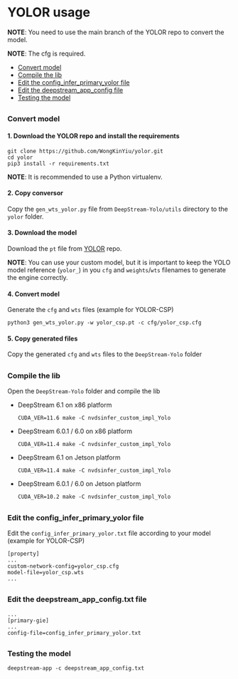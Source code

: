 # YOLOR usage

**NOTE**: You need to use the main branch of the YOLOR repo to convert the model.

**NOTE**: The cfg is required.

* [Convert model](#convert-model)
* [Compile the lib](#compile-the-lib)
* [Edit the config_infer_primary_yolor file](#edit-the-config_infer_primary_yolor-file)
* [Edit the deepstream_app_config file](#edit-the-deepstream_app_config-file)
* [Testing the model](#testing-the-model)

##

### Convert model

#### 1. Download the YOLOR repo and install the requirements

```
git clone https://github.com/WongKinYiu/yolor.git
cd yolor
pip3 install -r requirements.txt
```

**NOTE**: It is recommended to use a Python virtualenv.

#### 2. Copy conversor

Copy the `gen_wts_yolor.py` file from `DeepStream-Yolo/utils` directory to the `yolor` folder.

#### 3. Download the model

Download the `pt` file from [YOLOR](https://github.com/WongKinYiu/yolor) repo.

**NOTE**: You can use your custom model, but it is important to keep the YOLO model reference (`yolor_`) in you `cfg` and `weights`/`wts` filenames to generate the engine correctly.

#### 4. Convert model

Generate the `cfg` and `wts` files (example for YOLOR-CSP)

```
python3 gen_wts_yolor.py -w yolor_csp.pt -c cfg/yolor_csp.cfg
```

#### 5. Copy generated files

Copy the generated `cfg` and `wts` files to the `DeepStream-Yolo` folder

##

### Compile the lib

Open the `DeepStream-Yolo` folder and compile the lib

* DeepStream 6.1 on x86 platform

  ```
  CUDA_VER=11.6 make -C nvdsinfer_custom_impl_Yolo
  ```

* DeepStream 6.0.1 / 6.0 on x86 platform

  ```
  CUDA_VER=11.4 make -C nvdsinfer_custom_impl_Yolo
  ```

* DeepStream 6.1 on Jetson platform

  ```
  CUDA_VER=11.4 make -C nvdsinfer_custom_impl_Yolo
  ```

* DeepStream 6.0.1 / 6.0 on Jetson platform

  ```
  CUDA_VER=10.2 make -C nvdsinfer_custom_impl_Yolo
  ```

##

### Edit the config_infer_primary_yolor file

Edit the `config_infer_primary_yolor.txt` file according to your model (example for YOLOR-CSP)

```
[property]
...
custom-network-config=yolor_csp.cfg
model-file=yolor_csp.wts
...
```

##

### Edit the deepstream_app_config.txt file

```
...
[primary-gie]
...
config-file=config_infer_primary_yolor.txt
```

##

### Testing the model

```
deepstream-app -c deepstream_app_config.txt
```
